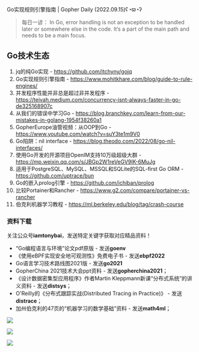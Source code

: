 Go实现规则引擎指南 | Gopher Daily (2022.09.15)ʕ◔ϖ◔ʔ

>每日一谚： In Go, error handling is not an exception to be handled later or somewhere else in the code. It’s a part of the main path and needs to be a main focus.
 
## Go技术生态

1. jq的纯Go实现 - https://github.com/itchyny/gojq
2. Go实现规则引擎指南 - https://www.mohitkhare.com/blog/guide-to-rule-engines/
3. 并发程序性能并非总是超过非并发程序 - https://teivah.medium.com/concurrency-isnt-always-faster-in-go-de325168907c
4. 从我们的错误中学习Go - https://blog.branchkey.com/learn-from-our-mistakes-in-golang-1954f38260a1
5. GopherEurope油管视频：从OOP到Go - https://www.youtube.com/watch?v=suY3te1m9V0
6. Go陷阱：nil interface - https://blog.theodo.com/2022/08/go-nil-interfaces/
7. 使用Go开发的开源项目OpenIM支持10万级超级大群 - https://mp.weixin.qq.com/s/JBGp2W1reVeGV9lK-6MuJg
8. 适用于PostgreSQL、MySQL、MSSQL和SQLite的SQL-first Go ORM - https://github.com/uptrace/bun
9. Go的嵌入prolog引擎 - https://github.com/ichiban/prolog
10. 比较Portainer和Rancher - https://www.g2.com/compare/portainer-vs-rancher
11. 伯克利机器学习教程 - https://ml.berkeley.edu/blog/tag/crash-course

### 资料下载

关注公众号**iamtonybai**，发送特定关键字获取对应精品资料！

* “Go编程语言与环境”论文pdf原版 - 发送**goenv**
* 《使用eBPF实现安全地可观测性》免费电子书 - 发送**ebpf2022**
* Go语言学习技术路线图2021版 - 发送**go2021**
* GopherChina 2021技术大会ppt资料 - 发送**gopherchina2021**；
* 《设计数据密集型应用程序》作者Martin Kleppmann新课“分布式系统”的讲义资料 - 发送**distsys**；
* O'Reilly的《分布式跟踪实战(Distributed Tracing in Practice)》 - 发送**distrace**；
* 加州伯克利的47页的“机器学习的数学基础”资料 - 发送**math4ml**；

![](https://mmbiz.qpic.cn/mmbiz_png/cH6WzfQ94mb54jsFJZ3Knmz8obUsf3PBShthmdSw5E01TcYmUReGkj0BWpxHak1HlnlzHvLmKax53YSGr7aNlA/0?wx_fmt=png)

![](https://mmbiz.qpic.cn/mmbiz_png/cH6WzfQ94mZsOgPXTXZgWiaE03ib9r9WFJXC6xJCA5Y6VSesOZqlGxYfODibvR7UPGxiaM7SZZNQZkRtggPXEfBdwQ/0?wx_fmt=png)

![](https://mmbiz.qpic.cn/mmbiz_png/cH6WzfQ94mb54jsFJZ3Knmz8obUsf3PBrSoqeMvoWCticN2cpU64fJ0FYQdXJhP7ia7WRh8628uOAsQYeE2NibRRw/0?wx_fmt=png)

